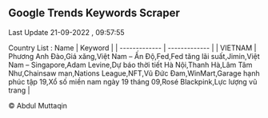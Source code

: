 

## Google Trends Keywords Scraper 
 
Last Update 21-09-2022 , 09:57:55

Country List :
 Name  | Keyword |
| ------------- | ------------- |
| VIETNAM | Phương Anh Đào,Giá xăng,Việt Nam – Ấn Độ,Fed,Fed tăng lãi suất,Jimin,Việt Nam – Singapore,Adam Levine,Dự báo thời tiết Hà Nội,Thanh Hà,Lâm Tâm Như,Chainsaw man,Nations League,NFT,Vũ Đức Đam,WinMart,Garage hạnh phúc tập 19,Xổ số miền nam ngày 19 tháng 09,Rosé Blackpink,Lực lượng vũ trang |



© Abdul Muttaqin 
